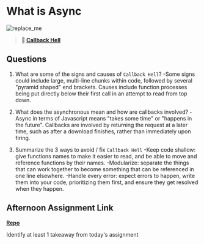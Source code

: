 # What is Async

![replace_me](https://codeworks.blob.core.windows.net/public/assets/img/illustrations/placeholder.svg)

> **📖 [Callback Hell](https://codeworksacademy.com/fs-student-guide/resources/wk4/01-Callbacks)**

## Questions

1. What are some of the signs and causes of `Callback Hell`?
    -Some signs could include large, multi-line chunks within code, followed by several "pyramid shaped" end brackets. Causes include function processes being put directly below their first call in an attempt to read from top down. 

2. What does the asynchronous mean and how are callbacks involved?
    -Async in terms of Javascript means "takes some time" or "happens in the future". Callbacks are involved by returning the request at a later time, such as after a download finishes, rather than immediately upon firing. 

3. Summarize the 3 ways to avoid / fix `Callback Hell`
    -Keep code shallow: give functions names to make it easier to read, and be able to move and reference functions by their names.
    -Modularize: separate the things that can work together to become something that can be referenced in one line elsewhere. 
    -Handle every error: expect errors to happen, write them into your code, prioritizing them first, and ensure they get resolved when they happen. 

## Afternoon Assignment Link

**[Repo](https://github.com/dustinbates/open-trivia)**

Identify at least 1 takeaway from today's assignment
